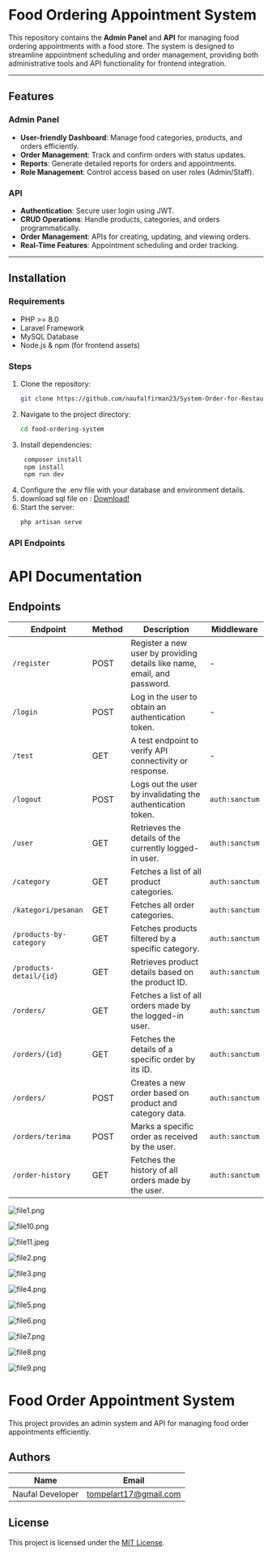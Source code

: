 # Food Ordering Appointment System

This repository contains the **Admin Panel** and **API** for managing food ordering appointments with a food store. The system is designed to streamline appointment scheduling and order management, providing both administrative tools and API functionality for frontend integration.

---

## Features

### Admin Panel
- **User-friendly Dashboard**: Manage food categories, products, and orders efficiently.
- **Order Management**: Track and confirm orders with status updates.
- **Reports**: Generate detailed reports for orders and appointments.
- **Role Management**: Control access based on user roles (Admin/Staff).

### API
- **Authentication**: Secure user login using JWT.
- **CRUD Operations**: Handle products, categories, and orders programmatically.
- **Order Management**: APIs for creating, updating, and viewing orders.
- **Real-Time Features**: Appointment scheduling and order tracking.

---

## Installation

### Requirements
- PHP >= 8.0
- Laravel Framework
- MySQL Database
- Node.js & npm (for frontend assets)

### Steps
1. Clone the repository:
   ```bash
   git clone https://github.com/naufalfirman23/System-Order-for-Restaurant-Admin-and-API.git
2. Navigate to the project directory:
    ```bash
    cd food-ordering-system
4. Install dependencies:
   ```bash
    composer install
    npm install
    npm run dev
5. Configure the .env file with your database and environment details.
6. download sql file on : [Download!](https://api.whatsapp.com/send/?phone=6282265057386&text&type=phone_number&app_absent=0)   
8. Start the server:
   ```bash
   php artisan serve
   
### API Endpoints
# API Documentation

## Endpoints

| **Endpoint**                 | **Method** | **Description**                                                                                  | **Middleware**       |
|-------------------------------|------------|--------------------------------------------------------------------------------------------------|----------------------|
| `/register`                  | POST       | Register a new user by providing details like name, email, and password.                        | -                    |
| `/login`                     | POST       | Log in the user to obtain an authentication token.                                              | -                    |
| `/test`                      | GET        | A test endpoint to verify API connectivity or response.                                         | -                    |
| `/logout`                    | POST       | Logs out the user by invalidating the authentication token.                                     | `auth:sanctum`       |
| `/user`                      | GET        | Retrieves the details of the currently logged-in user.                                          | `auth:sanctum`       |
| `/category`                  | GET        | Fetches a list of all product categories.                                                       | `auth:sanctum`       |
| `/kategori/pesanan`          | GET        | Fetches all order categories.                                                                   | `auth:sanctum`       |
| `/products-by-category`      | GET        | Fetches products filtered by a specific category.                                               | `auth:sanctum`       |
| `/products-detail/{id}`      | GET        | Retrieves product details based on the product ID.                                              | `auth:sanctum`       |
| `/orders/`                   | GET        | Fetches a list of all orders made by the logged-in user.                                        | `auth:sanctum`       |
| `/orders/{id}`               | GET        | Fetches the details of a specific order by its ID.                                              | `auth:sanctum`       |
| `/orders/`                   | POST       | Creates a new order based on product and category data.                                         | `auth:sanctum`       |
| `/orders/terima`             | POST       | Marks a specific order as received by the user.                                                 | `auth:sanctum`       |
| `/order-history`             | GET        | Fetches the history of all orders made by the user.                                             | `auth:sanctum`       |

<!-- Images start here -->
![file1.png](public/assets/screenshoot/file1.png)

![file10.png](public/assets/screenshoot/file10.png)

![file11.jpeg](public/assets/screenshoot/file11.jpeg)

![file2.png](public/assets/screenshoot/file2.png)

![file3.png](public/assets/screenshoot/file3.png)

![file4.png](public/assets/screenshoot/file4.png)

![file5.png](public/assets/screenshoot/file5.png)

![file6.png](public/assets/screenshoot/file6.png)

![file7.png](public/assets/screenshoot/file7.png)

![file8.png](public/assets/screenshoot/file8.png)

![file9.png](public/assets/screenshoot/file9.png)

<!-- Sample output -->
# Food Order Appointment System

This project provides an admin system and API for managing food order appointments efficiently.

## Authors

| Name             | Email                      |
|------------------|----------------------------|
| Naufal Developer | tompelart17@gmail.com      |

## License

This project is licensed under the [MIT License](LICENSE).

